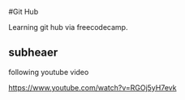 #Git Hub

Learning git hub via freecodecamp.


## subheaer 

following youtube video

https://www.youtube.com/watch?v=RGOj5yH7evk
